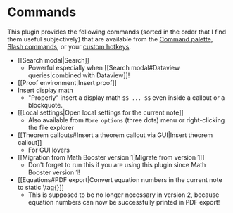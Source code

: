 # Commands

This plugin provides the following commands (sorted in the order that I find them useful subjectively) that are available from the [Command palette](https://help.obsidian.md/Plugins/Command+palette), [Slash commands](https://help.obsidian.md/Plugins/Slash+commands), or your [custom hotkeys](https://help.obsidian.md/Customization/Custom+hotkeys).

- [[Search modal|Search]]
	- Powerful especially when [[Search modal#Dataview queries|combined with Dataview]]!
- [[Proof environment|Insert proof]]
- Insert display math
	- "Properly" insert a display math `$$ ... $$` even inside a callout or a blockquote.
- [[Local settings|Open local settings for the current note]]
	- Also available from `More options` (three dots) menu or right-clicking the file explorer
- [[Theorem callouts#Insert a theorem callout via GUI|Insert theorem callout]]
	- For GUI lovers
- [[Migration from Math Booster version 1|Migrate from version 1]]
	- Don't forget to run this if you are using this plugin since Math Booster version 1!
- [[Equations#PDF export|Convert equation numbers in the current note to static \tag{}]]
	- This is supposed to be no longer necessary in version 2, because equation numbers can now be successfully printed in PDF export!
